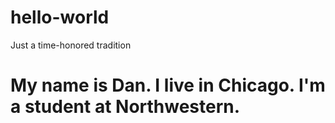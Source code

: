 # hello-world
Just a time-honored tradition

# My name is Dan. I live in Chicago. I'm a student at Northwestern.
